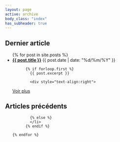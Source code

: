 ```yaml
---
layout: page
active: archive
body_class: "index"
has_subheader: true
---
```


  <h2 class="category-key">Dernier article</h2>

  <ul class="year">
    {% for post in site.posts %}
        <li>
            <a href="{{ post.url | relative_url}}"
            {% if forloop.first %} style="font-weight:bold" {%endif %}
            >{{ post.title }}</a>
            <span class="date">{{ post.date | date: "%d/%m/%Y"  }}</span>
            
          {% if forloop.first %}
            {{ post.excerpt }}
            
            <div style="text-align:right">
<a href="{{ post.url | relative_url}}" class="call-to-action">Voir plus</a>
            </div>
            </li>
            </ul>
<h2 class="category-key">Articles précédents</h2>
<ul class="year">
            
            {% else %}
            </li>          
          {% endif %}
        
    {% endfor %}
  </ul>

